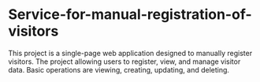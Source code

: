 # Service-for-manual-registration-of-visitors
This project is a single-page web application designed to manually register visitors. The project allowing users to register, view, and manage visitor data. Basic operations are viewing, creating, updating, and deleting.
